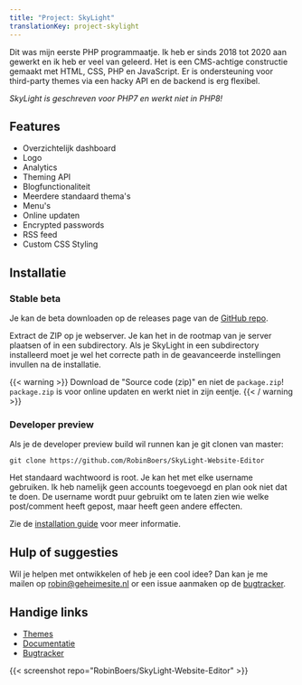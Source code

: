 ```yaml
---
title: "Project: SkyLight"
translationKey: project-skylight
---
```


Dit was mijn eerste PHP programmaatje. Ik heb er sinds 2018 tot 2020 aan gewerkt en ik heb er veel van geleerd. Het is een CMS-achtige constructie gemaakt met HTML, CSS, PHP en JavaScript. Er is ondersteuning voor third-party themes via een hacky API en de backend is erg flexibel.

_SkyLight is geschreven voor PHP7 en werkt niet in PHP8!_

## Features

-   Overzichtelijk dashboard
-   Logo
-   Analytics
-   Theming API
-   Blogfunctionaliteit
-   Meerdere standaard thema's
-   Menu's
-   Online updaten
-   Encrypted passwords
-   RSS feed
-   Custom CSS Styling

## Installatie

### Stable beta

Je kan de beta downloaden op de releases page van de [GitHub repo](https://github.com/RobinBoers/SkyLight-Website-Editor).

Extract de ZIP op je webserver. Je kan het in de rootmap van je server plaatsen of in een subdirectory. Als je SkyLight in een subdirectory installeerd moet je wel het correcte path in de geavanceerde instellingen invullen na de installatie.

{{< warning >}}
Download de "Source code (zip)" en niet de `package.zip`!  
`package.zip` is voor online updaten en werkt niet in zijn eentje.
{{< / warning >}}

### Developer preview

Als je de developer preview build wil runnen kan je git clonen van master:

```shell
git clone https://github.com/RobinBoers/SkyLight-Website-Editor
```

Het standaard wachtwoord is root. Je kan het met elke username gebruiken. Ik heb namelijk geen accounts toegevoegd en plan ook niet dat te doen. De username wordt puur gebruikt om te laten zien wie welke post/comment heeft gepost, maar heeft geen andere effecten.

Zie de [installation guide](https://docs.geheimesite.nl/SkyLight-Website-Editor/installation-guide.html) voor meer informatie.

## Hulp of suggesties

Wil je helpen met ontwikkelen of heb je een cool idee? Dan kan je me mailen op [robin@geheimesite.nl](mailto:robin@geheimesite.nl) or een issue aanmaken op de [bugtracker](https://github.com/RobinBoers/SkyLight-Website-Editor/issues/new).

## Handige links

-   [Themes](https://github.com/RobinBoers/SkyLight-themelibrary)
-   [Documentatie](https://docs.geheimesite.nl/SkyLight-Website-Editor/)
-   [Bugtracker](https://github.com/RobinBoers/SkyLight-Website-Editor/issues)

{{< screenshot repo="RobinBoers/SkyLight-Website-Editor" >}}
